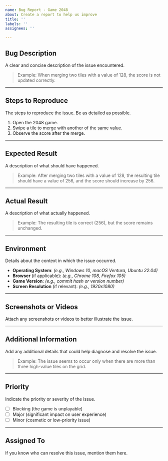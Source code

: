 ```yaml
---
name: Bug Report - Game 2048
about: Create a report to help us improve
title: ''
labels: ''
assignees: ''

---
```


## **Bug Description**
A clear and concise description of the issue encountered.

> Example: When merging two tiles with a value of 128, the score is not updated correctly.

---

## **Steps to Reproduce**
The steps to reproduce the issue. Be as detailed as possible.

1. Open the 2048 game.
2. Swipe a tile to merge with another of the same value.
3. Observe the score after the merge.

---

## **Expected Result**
A description of what should have happened.

> Example: After merging two tiles with a value of 128, the resulting tile should have a value of 256, and the score should increase by 256.

---

## **Actual Result**
A description of what actually happened.

> Example: The resulting tile is correct (256), but the score remains unchanged.

---

## **Environment**
Details about the context in which the issue occurred.

- **Operating System**: _(e.g., Windows 10, macOS Ventura, Ubuntu 22.04)_
- **Browser** (if applicable): _(e.g., Chrome 108, Firefox 105)_
- **Game Version**: _(e.g., commit hash or version number)_
- **Screen Resolution** (if relevant): _(e.g., 1920x1080)_

---

## **Screenshots or Videos**
Attach any screenshots or videos to better illustrate the issue.

---

## **Additional Information**
Add any additional details that could help diagnose and resolve the issue.

> Example: The issue seems to occur only when there are more than three high-value tiles on the grid.

---

## **Priority**
Indicate the priority or severity of the issue.

- [ ] Blocking (the game is unplayable)
- [ ] Major (significant impact on user experience)
- [ ] Minor (cosmetic or low-priority issue)

---

## **Assigned To**
If you know who can resolve this issue, mention them here.
